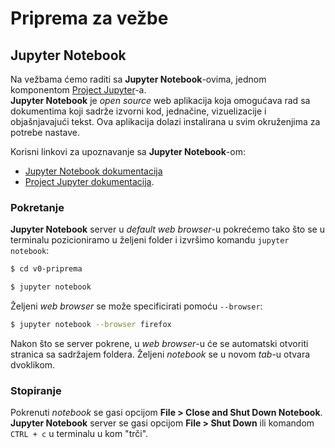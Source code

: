 # Priprema za vežbe  

## Jupyter Notebook  

Na vežbama ćemo raditi sa **Jupyter Notebook**-ovima, jednom komponentom [Project Jupyter](https://jupyter.org/)-a.  
**Jupyter Notebook** je *open source* web aplikacija koja omogućava rad sa dokumentima koji sadrže izvorni kod, jednačine, vizuelizacije i objašnjavajući tekst. Ova aplikacija dolazi instalirana u svim okruženjima za potrebe nastave.

Korisni linkovi za upoznavanje sa **Jupyter Notebook**-om:  
* [Jupyter Notebook dokumentacija](https://jupyter-notebook.readthedocs.io/en/stable/)   
* [Project Jupyter dokumentacija](https://jupyter.org/documentation).  

### Pokretanje  

**Jupyter Notebook** server u *default web browser*-u pokrećemo tako što se u terminalu pozicioniramo u željeni folder i izvršimo komandu `jupyter notebook`:  
```bash
$ cd v0-priprema

$ jupyter notebook
```
Željeni *web browser* se može specificirati pomoću `--browser`:
```bash
$ jupyter notebook --browser firefox
```

Nakon što se server pokrene, u *web browser*-u će se automatski otvoriti stranica sa sadržajem foldera. Željeni *notebook* se u novom *tab*-u otvara dvoklikom.  

### Stopiranje  

Pokrenuti *notebook* se gasi opcijom **File > Close and Shut Down Notebook**.
**Jupyter Notebook** server se gasi opcijom **File > Shut Down** ili komandom `CTRL + c` u terminalu u kom "trči".